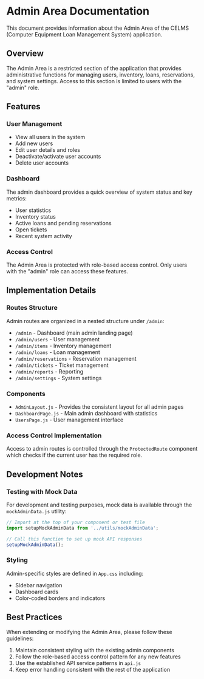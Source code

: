# Admin Area Documentation

This document provides information about the Admin Area of the CELMS (Computer Equipment Loan Management System) application.

## Overview

The Admin Area is a restricted section of the application that provides administrative functions for managing users, inventory, loans, reservations, and system settings. Access to this section is limited to users with the "admin" role.

## Features

### User Management

- View all users in the system
- Add new users
- Edit user details and roles
- Deactivate/activate user accounts
- Delete user accounts

### Dashboard

The admin dashboard provides a quick overview of system status and key metrics:

- User statistics
- Inventory status
- Active loans and pending reservations
- Open tickets
- Recent system activity

### Access Control

The Admin Area is protected with role-based access control. Only users with the "admin" role can access these features.

## Implementation Details

### Routes Structure

Admin routes are organized in a nested structure under `/admin`:

- `/admin` - Dashboard (main admin landing page)
- `/admin/users` - User management
- `/admin/items` - Inventory management
- `/admin/loans` - Loan management
- `/admin/reservations` - Reservation management
- `/admin/tickets` - Ticket management
- `/admin/reports` - Reporting
- `/admin/settings` - System settings

### Components

- `AdminLayout.js` - Provides the consistent layout for all admin pages
- `DashboardPage.js` - Main admin dashboard with statistics
- `UsersPage.js` - User management interface

### Access Control Implementation

Access to admin routes is controlled through the `ProtectedRoute` component which checks if the current user has the required role.

## Development Notes

### Testing with Mock Data

For development and testing purposes, mock data is available through the `mockAdminData.js` utility:

```javascript
// Import at the top of your component or test file
import setupMockAdminData from '../utils/mockAdminData';

// Call this function to set up mock API responses
setupMockAdminData();
```

### Styling

Admin-specific styles are defined in `App.css` including:

- Sidebar navigation
- Dashboard cards
- Color-coded borders and indicators

## Best Practices

When extending or modifying the Admin Area, please follow these guidelines:

1. Maintain consistent styling with the existing admin components
2. Follow the role-based access control pattern for any new features
3. Use the established API service patterns in `api.js`
4. Keep error handling consistent with the rest of the application